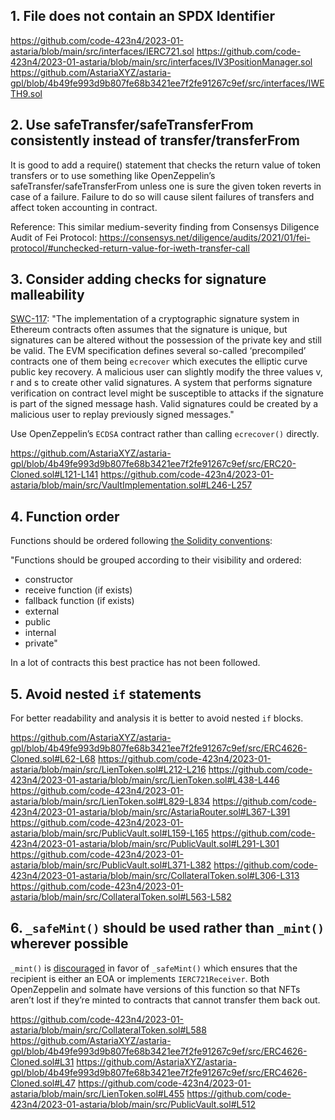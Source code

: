 ## 1. File does not contain an SPDX Identifier

https://github.com/code-423n4/2023-01-astaria/blob/main/src/interfaces/IERC721.sol
https://github.com/code-423n4/2023-01-astaria/blob/main/src/interfaces/IV3PositionManager.sol
https://github.com/AstariaXYZ/astaria-gpl/blob/4b49fe993d9b807fe68b3421ee7f2fe91267c9ef/src/interfaces/IWETH9.sol


## 2. Use safeTransfer/safeTransferFrom consistently instead of transfer/transferFrom

It is good to add a require() statement that checks the return value of token transfers or to use something like OpenZeppelin’s safeTransfer/safeTransferFrom unless one is sure the given token reverts in case of a failure. Failure to do so will cause silent failures of transfers and affect token accounting in contract.

Reference: This similar medium-severity finding from Consensys Diligence Audit of Fei Protocol: https://consensys.net/diligence/audits/2021/01/fei-protocol/#unchecked-return-value-for-iweth-transfer-call


## 3. Consider adding checks for signature malleability

[SWC-117](https://swcregistry.io/docs/SWC-117):
"The implementation of a cryptographic signature system in Ethereum contracts often assumes that the signature is unique, but signatures can be altered without the possession of the private key and still be valid. The EVM specification defines several so-called ‘precompiled’ contracts one of them being `ecrecover` which executes the elliptic curve public key recovery. A malicious user can slightly modify the three values v, r and s to create other valid signatures. A system that performs signature verification on contract level might be susceptible to attacks if the signature is part of the signed message hash. Valid signatures could be created by a malicious user to replay previously signed messages."

Use OpenZeppelin’s `ECDSA` contract rather than calling `ecrecover()` directly.

https://github.com/AstariaXYZ/astaria-gpl/blob/4b49fe993d9b807fe68b3421ee7f2fe91267c9ef/src/ERC20-Cloned.sol#L121-L141
https://github.com/code-423n4/2023-01-astaria/blob/main/src/VaultImplementation.sol#L246-L257


## 4. Function order

Functions should be ordered following [the Solidity conventions](https://docs.soliditylang.org/en/v0.8.17/style-guide.html#order-of-functions):

"Functions should be grouped according to their visibility and ordered:

- constructor
- receive function (if exists)
- fallback function (if exists)
- external
- public
- internal
- private"

In a lot of contracts this best practice has not been followed.


## 5. Avoid nested `if` statements

For better readability and analysis it is better to avoid nested `if` blocks.

https://github.com/AstariaXYZ/astaria-gpl/blob/4b49fe993d9b807fe68b3421ee7f2fe91267c9ef/src/ERC4626-Cloned.sol#L62-L68
https://github.com/code-423n4/2023-01-astaria/blob/main/src/LienToken.sol#L212-L216
https://github.com/code-423n4/2023-01-astaria/blob/main/src/LienToken.sol#L438-L446
https://github.com/code-423n4/2023-01-astaria/blob/main/src/LienToken.sol#L829-L834
https://github.com/code-423n4/2023-01-astaria/blob/main/src/AstariaRouter.sol#L367-L391
https://github.com/code-423n4/2023-01-astaria/blob/main/src/PublicVault.sol#L159-L165
https://github.com/code-423n4/2023-01-astaria/blob/main/src/PublicVault.sol#L291-L301
https://github.com/code-423n4/2023-01-astaria/blob/main/src/PublicVault.sol#L371-L382
https://github.com/code-423n4/2023-01-astaria/blob/main/src/CollateralToken.sol#L306-L313
https://github.com/code-423n4/2023-01-astaria/blob/main/src/CollateralToken.sol#L563-L582


## 6. `_safeMint()` should be used rather than `_mint()` wherever possible

`_mint()` is [discouraged](https://github.com/OpenZeppelin/openzeppelin-contracts/blob/d4d8d2ed9798cc3383912a23b5e8d5cb602f7d4b/contracts/token/ERC721/ERC721.sol#L271) in favor of `_safeMint()` which ensures that the recipient is either an EOA or implements `IERC721Receiver`. Both OpenZeppelin and solmate have versions of this function so that NFTs aren’t lost if they’re minted to contracts that cannot transfer them back out.


https://github.com/code-423n4/2023-01-astaria/blob/main/src/CollateralToken.sol#L588
https://github.com/AstariaXYZ/astaria-gpl/blob/4b49fe993d9b807fe68b3421ee7f2fe91267c9ef/src/ERC4626-Cloned.sol#L31
https://github.com/AstariaXYZ/astaria-gpl/blob/4b49fe993d9b807fe68b3421ee7f2fe91267c9ef/src/ERC4626-Cloned.sol#L47
https://github.com/code-423n4/2023-01-astaria/blob/main/src/LienToken.sol#L455
https://github.com/code-423n4/2023-01-astaria/blob/main/src/PublicVault.sol#L512

